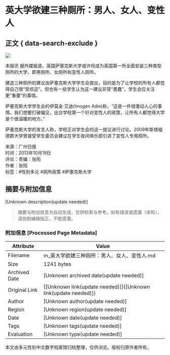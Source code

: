 # 英大学欲建三种厕所：男人、女人、变性人

## 正文 { data-search-exclude }


![](//himg2.huanqiucdn.cn/attachment2010/2013/1019/20131019083013219.jpg?imageView2/2/w/750)

本报讯 据外媒报道，英国萨塞克斯大学或许将成为英国第一所全面安装三种类型厕所的大学，即男厕所、女厕所和变性人厕所。

建造三种厕所的建议由萨塞克斯大学学生会提出，目的是为了让学校的所有人都觉得自己很“受欢迎”。但也有一些学生认为这一建议非常“愚蠢”，学生会应关注更“重要”的事情。

萨塞克斯大学学生会的伊莫金·艾迪(Imogen Adie)称，“这是一件很激动人心的事情。我们想要打破偏见，出台学校第一个针对变性人的政策，让所有人都觉得大学是个很温暖的地方。”

萨塞克斯大学的发言人称，学校正对学生会的这一提议进行讨论。2009年斯塔福德郡大学曾接受学生委员会建议在学生夜间俱乐部引进了变性人专用厕所。

来源：广州日报  
时间：2013年10月19日  
评论：责编：张阳  
作者：张阳  
标签：#性别多元 #厕所政策 #萨塞克斯大学
<!-- tcd_original_link https://m.huanqiu.com/article/9CaKrnJCJBO -->


## 摘要与附加信息

<!-- tcd_abstract -->
[Unknown description(update needed)]
<!-- tcd_abstract_end -->

> 摘要与附加信息为自动生成，仅供检索与参考。如有错误或遗漏（未知），请协助编辑指正，不胜感激。

### 附加信息 [Processed Page Metadata]

| Attribute       | Value                                  |
|-----------------|----------------------------------------|
| Filename        | m_英大学欲建三种厕所：男人、女人、变性人.md                             |
| Size            | 1241 bytes                           |
| Archived Date   | [Unknown archived date(update needed)]                             |
| Original Link   | [[Unknown link(update needed)]]([Unknown link(update needed)])                       |
| Author          | [Unknown author(update needed)]                               |
| Region          | [Unknown region(update needed)]                               |
| Date            | [Unknown date(update needed)]                                 |
| Tags            | [Unknown tags(update needed)]                                 |
| Evaluation            | [Unknown type(update needed)]                                 |
<!-- tcd_table_end -->

本文由多元性别中文数字档案馆归档整理，仅供浏览。版权归原作者所有。
